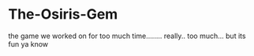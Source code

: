 # The-Osiris-Gem
the game we worked on for too much time........ really.. too much... but its fun ya know
